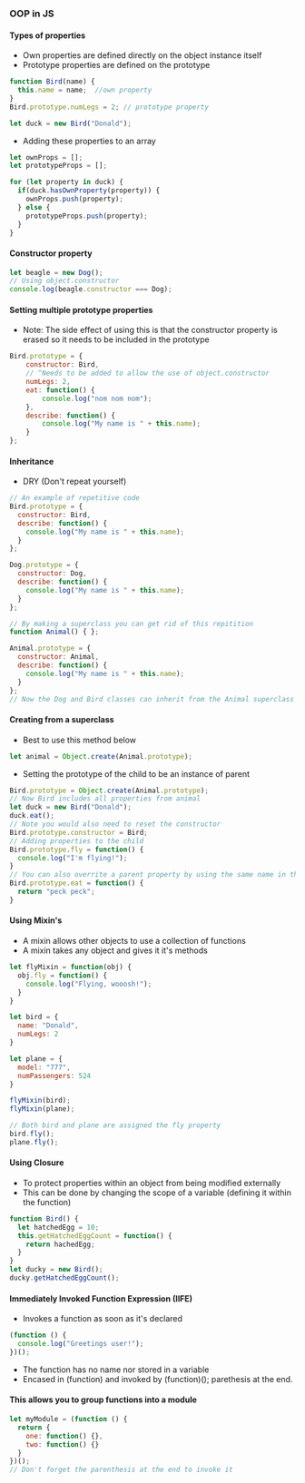 ### OOP in JS
#### Types of properties
- Own properties are defined directly on the object instance itself
- Prototype properties are defined on the prototype
```javascript
function Bird(name) {
  this.name = name;  //own property
}
Bird.prototype.numLegs = 2; // prototype property

let duck = new Bird("Donald");
```
- Adding these properties to an array
```javascript
let ownProps = [];
let prototypeProps = [];

for (let property in duck) {
  if(duck.hasOwnProperty(property)) {
    ownProps.push(property);
  } else {
    prototypeProps.push(property);
  }
}
```

#### Constructor property
```javascript
let beagle = new Dog();
// Using object.constructor
console.log(beagle.constructor === Dog);
```

#### Setting multiple prototype properties
- Note: The side effect of using this is that the constructor property is erased so it needs to be included in the prototype
```javascript
Bird.prototype = {
    constructor: Bird,
    // ^Needs to be added to allow the use of object.constructor
    numLegs: 2, 
    eat: function() {
        console.log("nom nom nom");
    },
    describe: function() {
        console.log("My name is " + this.name);
    }
};
```

#### Inheritance
- DRY (Don't repeat yourself)
```javascript
// An example of repetitive code
Bird.prototype = {
  constructor: Bird,
  describe: function() {
    console.log("My name is " + this.name);
  }
};

Dog.prototype = {
  constructor: Dog,
  describe: function() {
    console.log("My name is " + this.name);
  }
};

// By making a superclass you can get rid of this repitition
function Animal() { };

Animal.prototype = {
  constructor: Animal, 
  describe: function() {
    console.log("My name is " + this.name);
  }
};
// Now the Dog and Bird classes can inherit from the Animal superclass
```

#### Creating from a superclass
- Best to use this method below
```javascript
let animal = Object.create(Animal.prototype);
```
- Setting the prototype of the child to be an instance of parent
```javascript
Bird.prototype = Object.create(Animal.prototype);
// Now Bird includes all properties from animal
let duck = new Bird("Donald");
duck.eat();
// Note you would also need to reset the constructor
Bird.prototype.constructor = Bird;
// Adding properties to the child
Bird.prototype.fly = function() {
  console.log("I'm flying!");
}
// You can also overrite a parent property by using the same name in the child prototype
Bird.prototype.eat = function() {
  return "peck peck";
}
```

#### Using Mixin's
- A mixin allows other objects to use a collection of functions
- A mixin takes any object and gives it it's methods
```javascript
let flyMixin = function(obj) {
  obj.fly = function() {
    console.log("Flying, wooosh!");
  }
}

let bird = {
  name: "Donald",
  numLegs: 2
}

let plane = {
  model: "777",
  numPassengers: 524
}

flyMixin(bird);
flyMixin(plane);

// Both bird and plane are assigned the fly property
bird.fly();
plane.fly();
```

#### Using Closure
- To protect properties within an object from being modified externally
- This can be done by changing the scope of a variable (defining it within the function)
```javascript
function Bird() {
  let hatchedEgg = 10;
  this.getHatchedEggCount = function() {
    return hachedEgg;
  }
}
let ducky = new Bird();
ducky.getHatchedEggCount();
```

#### Immediately Invoked Function Expression (IIFE)
- Invokes a function as soon as it's declared
```javascript
(function () {
  console.log("Greetings user!");
})();
```
- The function has no name nor stored in a variable
- Encased in (function) and invoked by (function)(); parethesis at the end.

#### This allows you to group functions into a module
```javascript
let myModule = (function () {
  return {
    one: function() {},
    two: function() {}
  }
})();
// Don't forget the parenthesis at the end to invoke it
```

